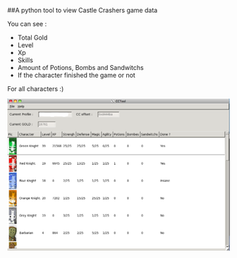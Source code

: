 ##A python tool to view Castle Crashers game data

You can see :
  * Total Gold
  * Level
  * Xp
  * Skills
  * Amount of Potions, Bombs and Sandwitchs
  * If the character finished the game or not 

For all characters :)

![](screenshot.png)

